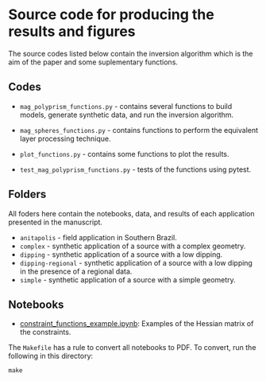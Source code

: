 # Source code for producing the results and figures

The source codes listed below contain the inversion algorithm which is the 
aim of the paper and some suplementary functions.

## Codes

* `mag_polyprism_functions.py` - contains several functions to build models, 
	generate synthetic data, and run the inversion algorithm.
* `mag_spheres_functions.py` - contains functions to perform the equivalent layer 
	processing technique.
* `plot_functions.py` - contains some functions to plot the results.

* `test_mag_polyprism_functions.py` - tests of the functions using pytest.


## Folders

All foders here contain the notebooks, data, and results of each application
presented in the manuscript.

* `anitapolis` - field application in Southern Brazil.
* `complex` - synthetic application of a source with a complex geometry.
* `dipping` - synthetic application of a source with a low dipping.
* `dipping-regional` - synthetic application of a source with a low dipping 
	in the presence of a regional data.
* `simple` - synthetic application of a source with a simple geometry.



## Notebooks

* [constraint_functions_example.ipynb](http://nbviewer.jupyter.org/github/pinga-lab/magnetic-radial-inversion/blob/master/code/constraint_functions_example.ipynb):
  Examples of the Hessian matrix of the constraints.

The `Makefile` has a rule to convert all notebooks to PDF.
To convert, run the following in this directory:

    make

